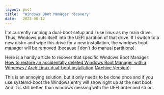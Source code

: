 ```yaml
---
layout: post
title:  "Windows Boot Manager recovery"
date:   2023-08-12
---
```


I'm currently running a dual-boot setup and I use linux as my main drive. Thus, Windows puts itself into the UEFI partition of that drive. If I switch to a new distro and wipe this drive for a new installation, the windows boot manager will be removed (because I don't do manual partitions).

Here is a handy article to recover that specific Windows Boot Manager: [How to restore an accidentally deleted Windows Boot Manager with a Windows / Arch Linux dual-boot installation](https://meroupatate.github.io/posts/bootloader/) ([Archive Version](https://web.archive.org/web/20220625174243/https://meroupatate.github.io/posts/bootloader/)).

This is an annoying solution, but it only needs to be done once and if you use systemd-boot the Windows entry will show right up at the next boot. And it is still better, than windows messing with the UEFI order and so on.